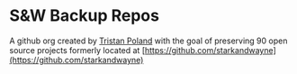 # S&W Backup Repos

A github org created by [Tristan Poland](https://github.com/tristanpoland) with the goal of preserving 90 open source projects formerly located at [https://github.com/starkandwayne](https://github.com/starkandwayne)
